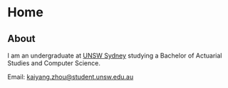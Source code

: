 # Home

## About

I am an undergraduate at [UNSW Sydney](https://www.unsw.edu.au) studying a Bachelor of Actuarial Studies and Computer Science.

Email: [kaiyang.zhou@student.unsw.edu.au](mailto:kaiyang.zhou@student.unsw.edu.au)
